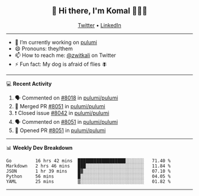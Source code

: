 <h2 align="center"> 👋 Hi there, I'm Komal 🧑🏾‍💻 </h2>
<p align="center">
    <a href="https://twitter.com/zwitkali">Twitter</a> •
    <a href="https://www.linkedin.com/in/komal-ali/">LinkedIn</a>
</p>

--------

- 🔭 I’m currently working on [pulumi](https://github.com/pulumi/pulumi)
- 😄 Pronouns: they/them
- 📫 How to reach me: [@zwitkali](https://twitter.com/zwitkali) on Twitter
- ⚡ Fun fact: My dog is afraid of flies 🪰

--------
💻 **Recent Activity**

<!--START_SECTION:activity-->
1. 🗣 Commented on [#8018](https://github.com/pulumi/pulumi/issues/8018) in [pulumi/pulumi](https://github.com/pulumi/pulumi)
2. 🎉 Merged PR [#8051](https://github.com/pulumi/pulumi/pull/8051) in [pulumi/pulumi](https://github.com/pulumi/pulumi)
3. ❗️ Closed issue [#8042](https://github.com/pulumi/pulumi/issues/8042) in [pulumi/pulumi](https://github.com/pulumi/pulumi)
4. 🗣 Commented on [#8051](https://github.com/pulumi/pulumi/issues/8051) in [pulumi/pulumi](https://github.com/pulumi/pulumi)
5. 💪 Opened PR [#8051](https://github.com/pulumi/pulumi/pull/8051) in [pulumi/pulumi](https://github.com/pulumi/pulumi)
<!--END_SECTION:activity-->

--------

📊 **Weekly Dev Breakdown**
<!--START_SECTION:waka-->
```text
Go         16 hrs 42 mins  ██████████████████░░░░░░░   71.40 % 
Markdown   2 hrs 46 mins   ███░░░░░░░░░░░░░░░░░░░░░░   11.84 % 
JSON       1 hr 39 mins    █▓░░░░░░░░░░░░░░░░░░░░░░░   07.10 % 
Python     56 mins         █░░░░░░░░░░░░░░░░░░░░░░░░   04.05 % 
YAML       25 mins         ▒░░░░░░░░░░░░░░░░░░░░░░░░   01.82 % 
```
<!--END_SECTION:waka-->

--------